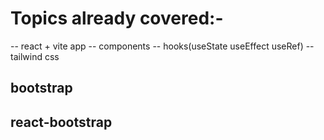 # Topics already covered:-

-- react + vite app
-- components
-- hooks(useState useEffect useRef)
-- tailwind css

## bootstrap

## react-bootstrap
